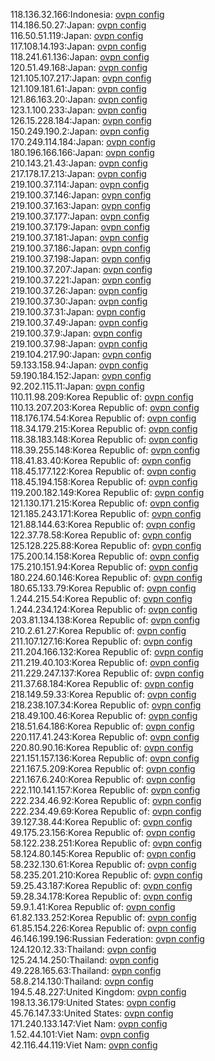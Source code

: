 118.136.32.166:Indonesia: [ovpn config](vpn/118_136_32_166.ovpn)  
114.186.50.27:Japan: [ovpn config](vpn/114_186_50_27.ovpn)  
116.50.51.119:Japan: [ovpn config](vpn/116_50_51_119.ovpn)  
117.108.14.193:Japan: [ovpn config](vpn/117_108_14_193.ovpn)  
118.241.61.136:Japan: [ovpn config](vpn/118_241_61_136.ovpn)  
120.51.49.168:Japan: [ovpn config](vpn/120_51_49_168.ovpn)  
121.105.107.217:Japan: [ovpn config](vpn/121_105_107_217.ovpn)  
121.109.181.61:Japan: [ovpn config](vpn/121_109_181_61.ovpn)  
121.86.163.20:Japan: [ovpn config](vpn/121_86_163_20.ovpn)  
123.1.100.233:Japan: [ovpn config](vpn/123_1_100_233.ovpn)  
126.15.228.184:Japan: [ovpn config](vpn/126_15_228_184.ovpn)  
150.249.190.2:Japan: [ovpn config](vpn/150_249_190_2.ovpn)  
170.249.114.184:Japan: [ovpn config](vpn/170_249_114_184.ovpn)  
180.196.166.166:Japan: [ovpn config](vpn/180_196_166_166.ovpn)  
210.143.21.43:Japan: [ovpn config](vpn/210_143_21_43.ovpn)  
217.178.17.213:Japan: [ovpn config](vpn/217_178_17_213.ovpn)  
219.100.37.114:Japan: [ovpn config](vpn/219_100_37_114.ovpn)  
219.100.37.146:Japan: [ovpn config](vpn/219_100_37_146.ovpn)  
219.100.37.163:Japan: [ovpn config](vpn/219_100_37_163.ovpn)  
219.100.37.177:Japan: [ovpn config](vpn/219_100_37_177.ovpn)  
219.100.37.179:Japan: [ovpn config](vpn/219_100_37_179.ovpn)  
219.100.37.181:Japan: [ovpn config](vpn/219_100_37_181.ovpn)  
219.100.37.186:Japan: [ovpn config](vpn/219_100_37_186.ovpn)  
219.100.37.198:Japan: [ovpn config](vpn/219_100_37_198.ovpn)  
219.100.37.207:Japan: [ovpn config](vpn/219_100_37_207.ovpn)  
219.100.37.221:Japan: [ovpn config](vpn/219_100_37_221.ovpn)  
219.100.37.26:Japan: [ovpn config](vpn/219_100_37_26.ovpn)  
219.100.37.30:Japan: [ovpn config](vpn/219_100_37_30.ovpn)  
219.100.37.31:Japan: [ovpn config](vpn/219_100_37_31.ovpn)  
219.100.37.49:Japan: [ovpn config](vpn/219_100_37_49.ovpn)  
219.100.37.9:Japan: [ovpn config](vpn/219_100_37_9.ovpn)  
219.100.37.98:Japan: [ovpn config](vpn/219_100_37_98.ovpn)  
219.104.217.90:Japan: [ovpn config](vpn/219_104_217_90.ovpn)  
59.133.158.94:Japan: [ovpn config](vpn/59_133_158_94.ovpn)  
59.190.184.152:Japan: [ovpn config](vpn/59_190_184_152.ovpn)  
92.202.115.11:Japan: [ovpn config](vpn/92_202_115_11.ovpn)  
110.11.98.209:Korea Republic of: [ovpn config](vpn/110_11_98_209.ovpn)  
110.13.207.203:Korea Republic of: [ovpn config](vpn/110_13_207_203.ovpn)  
118.176.174.54:Korea Republic of: [ovpn config](vpn/118_176_174_54.ovpn)  
118.34.179.215:Korea Republic of: [ovpn config](vpn/118_34_179_215.ovpn)  
118.38.183.148:Korea Republic of: [ovpn config](vpn/118_38_183_148.ovpn)  
118.39.255.148:Korea Republic of: [ovpn config](vpn/118_39_255_148.ovpn)  
118.41.83.40:Korea Republic of: [ovpn config](vpn/118_41_83_40.ovpn)  
118.45.177.122:Korea Republic of: [ovpn config](vpn/118_45_177_122.ovpn)  
118.45.194.158:Korea Republic of: [ovpn config](vpn/118_45_194_158.ovpn)  
119.200.182.149:Korea Republic of: [ovpn config](vpn/119_200_182_149.ovpn)  
121.130.171.215:Korea Republic of: [ovpn config](vpn/121_130_171_215.ovpn)  
121.185.243.171:Korea Republic of: [ovpn config](vpn/121_185_243_171.ovpn)  
121.88.144.63:Korea Republic of: [ovpn config](vpn/121_88_144_63.ovpn)  
122.37.78.58:Korea Republic of: [ovpn config](vpn/122_37_78_58.ovpn)  
125.128.225.88:Korea Republic of: [ovpn config](vpn/125_128_225_88.ovpn)  
175.200.14.158:Korea Republic of: [ovpn config](vpn/175_200_14_158.ovpn)  
175.210.151.94:Korea Republic of: [ovpn config](vpn/175_210_151_94.ovpn)  
180.224.60.146:Korea Republic of: [ovpn config](vpn/180_224_60_146.ovpn)  
180.65.133.79:Korea Republic of: [ovpn config](vpn/180_65_133_79.ovpn)  
1.244.215.54:Korea Republic of: [ovpn config](vpn/1_244_215_54.ovpn)  
1.244.234.124:Korea Republic of: [ovpn config](vpn/1_244_234_124.ovpn)  
203.81.134.138:Korea Republic of: [ovpn config](vpn/203_81_134_138.ovpn)  
210.2.61.27:Korea Republic of: [ovpn config](vpn/210_2_61_27.ovpn)  
211.107.127.16:Korea Republic of: [ovpn config](vpn/211_107_127_16.ovpn)  
211.204.166.132:Korea Republic of: [ovpn config](vpn/211_204_166_132.ovpn)  
211.219.40.103:Korea Republic of: [ovpn config](vpn/211_219_40_103.ovpn)  
211.229.247.137:Korea Republic of: [ovpn config](vpn/211_229_247_137.ovpn)  
211.37.68.184:Korea Republic of: [ovpn config](vpn/211_37_68_184.ovpn)  
218.149.59.33:Korea Republic of: [ovpn config](vpn/218_149_59_33.ovpn)  
218.238.107.34:Korea Republic of: [ovpn config](vpn/218_238_107_34.ovpn)  
218.49.100.46:Korea Republic of: [ovpn config](vpn/218_49_100_46.ovpn)  
218.51.64.186:Korea Republic of: [ovpn config](vpn/218_51_64_186.ovpn)  
220.117.41.243:Korea Republic of: [ovpn config](vpn/220_117_41_243.ovpn)  
220.80.90.16:Korea Republic of: [ovpn config](vpn/220_80_90_16.ovpn)  
221.151.157.136:Korea Republic of: [ovpn config](vpn/221_151_157_136.ovpn)  
221.167.5.209:Korea Republic of: [ovpn config](vpn/221_167_5_209.ovpn)  
221.167.6.240:Korea Republic of: [ovpn config](vpn/221_167_6_240.ovpn)  
222.110.141.157:Korea Republic of: [ovpn config](vpn/222_110_141_157.ovpn)  
222.234.46.92:Korea Republic of: [ovpn config](vpn/222_234_46_92.ovpn)  
222.234.49.69:Korea Republic of: [ovpn config](vpn/222_234_49_69.ovpn)  
39.127.38.44:Korea Republic of: [ovpn config](vpn/39_127_38_44.ovpn)  
49.175.23.156:Korea Republic of: [ovpn config](vpn/49_175_23_156.ovpn)  
58.122.238.251:Korea Republic of: [ovpn config](vpn/58_122_238_251.ovpn)  
58.124.80.145:Korea Republic of: [ovpn config](vpn/58_124_80_145.ovpn)  
58.232.130.61:Korea Republic of: [ovpn config](vpn/58_232_130_61.ovpn)  
58.235.201.210:Korea Republic of: [ovpn config](vpn/58_235_201_210.ovpn)  
59.25.43.187:Korea Republic of: [ovpn config](vpn/59_25_43_187.ovpn)  
59.28.34.178:Korea Republic of: [ovpn config](vpn/59_28_34_178.ovpn)  
59.9.1.41:Korea Republic of: [ovpn config](vpn/59_9_1_41.ovpn)  
61.82.133.252:Korea Republic of: [ovpn config](vpn/61_82_133_252.ovpn)  
61.85.154.226:Korea Republic of: [ovpn config](vpn/61_85_154_226.ovpn)  
46.146.199.196:Russian Federation: [ovpn config](vpn/46_146_199_196.ovpn)  
124.120.12.33:Thailand: [ovpn config](vpn/124_120_12_33.ovpn)  
125.24.14.250:Thailand: [ovpn config](vpn/125_24_14_250.ovpn)  
49.228.165.63:Thailand: [ovpn config](vpn/49_228_165_63.ovpn)  
58.8.214.130:Thailand: [ovpn config](vpn/58_8_214_130.ovpn)  
194.5.48.227:United Kingdom: [ovpn config](vpn/194_5_48_227.ovpn)  
198.13.36.179:United States: [ovpn config](vpn/198_13_36_179.ovpn)  
45.76.147.33:United States: [ovpn config](vpn/45_76_147_33.ovpn)  
171.240.133.147:Viet Nam: [ovpn config](vpn/171_240_133_147.ovpn)  
1.52.44.101:Viet Nam: [ovpn config](vpn/1_52_44_101.ovpn)  
42.116.44.119:Viet Nam: [ovpn config](vpn/42_116_44_119.ovpn)  
